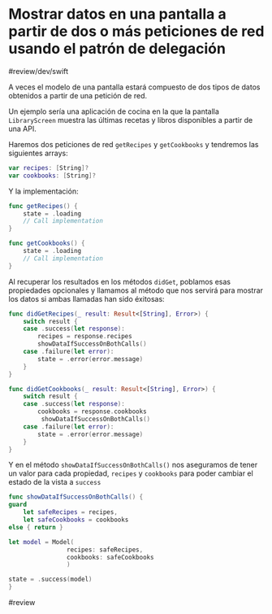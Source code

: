 # Mostrar datos en una pantalla a partir de dos o más peticiones de red usando el patrón de delegación
#review/dev/swift

A veces el modelo de una pantalla estará compuesto de dos tipos de datos obtenidos a partir de una petición de red.

Un ejemplo sería una aplicación de cocina en la que la pantalla `LibraryScreen` muestra las últimas recetas y libros disponibles a partir de una API.

Haremos dos peticiones de red `getRecipes` y `getCookbooks` y tendremos las siguientes arrays:

```swift
var recipes: [String]?
var cookbooks: [String]?

```

Y la implementación:

```swift
func getRecipes() {
	state = .loading
	// Call implementation
}

func getCookbooks() {
	state = .loading
	// Call implementation
}

```

Al recuperar los resultados en los métodos `didGet`, poblamos esas propiedades opcionales y llamamos al método que nos servirá para mostrar los datos si ambas llamadas han sido éxitosas:

```swift
func didGetRecipes(_ result: Result<[String], Error>) {
	switch result {
	case .success(let response):
		recipes = response.recipes
		showDataIfSuccessOnBothCalls()
	case .failure(let error):
		state = .error(error.message)
	}
}

func didGetCookbooks(_ result: Result<[String], Error>) {
	switch result {
	case .success(let response):
		cookbooks = response.cookbooks
		 showDataIfSuccessOnBothCalls()
	case .failure(let error):
		state = .error(error.message)
	}
}

```

Y en el método `showDataIfSuccessOnBothCalls()` nos aseguramos de tener un valor para cada propiedad, `recipes` y `cookbooks` para poder cambiar el estado de la vista a `success` 

```swift
func showDataIfSuccessOnBothCalls() {
guard 
	let safeRecipes = recipes,
	let safeCookbooks = cookbooks
else { return }

let model = Model(
				recipes: safeRecipes, 
				cookbooks: safeCookbooks
				)

state = .success(model)
}
```

#review